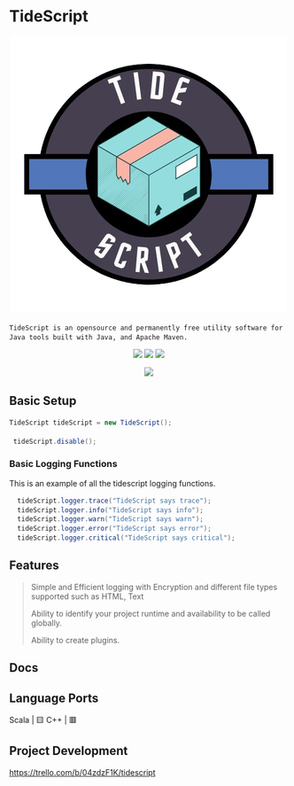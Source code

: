 #  TideScript
<p align="center">
  <a href="">
    <img src="https://github.com/Tide-Studios/TideScript/blob/resources/images/icon.png" />
  </a>
</p>

```TideScript is an opensource and permanently free utility software for Java tools built with Java, and Apache Maven.```

<p align="center">
<img src="https://img.shields.io/github/downloads/Tide-Studios/TideScript/total">
<img src="https://img.shields.io/github/actions/workflow/status/Tide-Studios/TideScript/.github/workflows/maven.yml">
<img src="https://img.shields.io/github/license/Tide-Studios/TideScript">

<p align="center">

  <a href="">
    <img src="https://skillicons.dev/icons?i=java,maven&theme=light" />
  </a>
</p>

## Basic Setup
```java
TideScript tideScript = new TideScript();

 tideScript.disable();
```
### Basic Logging Functions
This is an example of all the tidescript logging functions.
```java
  tideScript.logger.trace("TideScript says trace");
  tideScript.logger.info("TideScript says info");
  tideScript.logger.warn("TideScript says warn");
  tideScript.logger.error("TideScript says error");
  tideScript.logger.critical("TideScript says critical");
```
## Features
> Simple and Efficient logging with Encryption and different file types supported such as HTML, Text
> 
> Ability to identify your project runtime and availability to be called globally.
> 
> Ability to create plugins.
## Docs
## Language Ports
Scala | 🟨
C++ | 🟥

## Project Development
https://trello.com/b/04zdzF1K/tidescript
